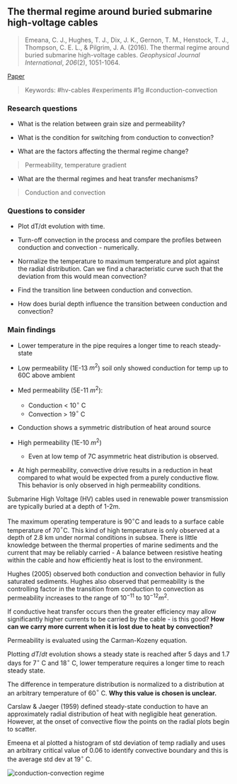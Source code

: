 ## The thermal regime around buried submarine high-voltage cables
> Emeana, C. J., Hughes, T. J., Dix, J. K., Gernon, T. M., Henstock, T. J., Thompson, C. E. L., & Pilgrim, J. A. (2016). The thermal regime around buried submarine high-voltage cables. _Geophysical Journal International_, _206_(2), 1051-1064.

[Paper](https://academic.oup.com/gji/article/206/2/1051/2606019)

> Keywords: #hv-cables #experiments #1g #conduction-convection

### Research questions

-  What is the relation between grain size and permeability?
    
-  What is the condition for switching from conduction to convection?
    
-  What are the factors affecting the thermal regime change?
> Permeability, temperature gradient 

-   What are the thermal regimes and heat transfer mechanisms?
> Conduction and convection

### Questions to consider
-   Plot dT/dt evolution with time. 
    
-   Turn-off convection in the process and compare the profiles between conduction and convection - numerically.

-   Normalize the temperature to maximum temperature and plot against the radial distribution. Can we find a characteristic curve such that the deviation from this would mean convection?

-   Find the transition line between conduction and convection. 

-   How does burial depth influence the transition between conduction and convection?


### Main findings
-   Lower temperature in the pipe requires a longer time to reach steady-state
 
-   Low permeability (1E-13 $m^2$) soil only showed conduction for temp up to 60C above ambient
    
-   Med permeability (5E-11 $m^2$):
    -   Conduction < 10$^\circ$ C
    -   Convection > 19$^\circ$ C

-   Conduction shows a symmetric distribution of heat around source
    
-   High permeability (1E-10 $m^2$)
	-   Even at low temp of 7C asymmetric heat distribution is observed.
    
-   At high permeability, convective drive results in a reduction in heat compared to what would be expected from a purely conductive flow. This behavior is only observed in high permeability conditions.
      

Submarine High Voltage (HV) cables used in renewable power transmission are typically buried at a depth of 1-2m.

The maximum operating temperature is 90$^\circ$C and leads to a surface cable temperature of 70$^\circ$C. This kind of high temperature is only observed at a depth of 2.8 km under normal conditions in subsea. There is little knowledge between the thermal properties of marine sediments and the current that may be reliably carried - A balance between resistive heating within the cable and how efficiently heat is lost to the environment.  

Hughes (2005) observed both conduction and convection behavior in fully saturated sediments. Hughes also observed that permeability is the controlling factor in the transition from conduction to convection as permeability increases to the range of $10^{-11}$ to $10^{-12} m^2$. 

If conductive heat transfer occurs then the greater efficiency may allow significantly higher currents to be carried by the cable - is this good? **How can we carry more current when it is lost due to heat by convection?**

Permeability is evaluated using the Carman-Kozeny equation.

Plotting $dT/dt$ evolution shows a steady state is reached after 5 days and 1.7 days for 7$^\circ$ C and 18$^\circ$ C, lower temperature requires a longer time to reach steady state.

The difference in temperature distribution is normalized to a distribution at an arbitrary temperature of 60$^\circ$ C. **Why this value is chosen is unclear.**

Carslaw & Jaeger (1959) defined steady-state conduction to have an approximately radial distribution of heat with negligible heat generation. However, at the onset of convective flow the points on the radial plots begin to scatter.  

Emeena et al plotted a histogram of std deviation of temp radially and uses an arbitrary critical value of 0.06 to identify convective boundary and this is the average std dev at 19$^\circ$ C.

![conduction-convection regime](https://raw.githubusercontent.com/kks32-docs/notes/main/heat-transfer/thermal-properties-seabed-subsea-flowlines/conduction-convection.png)